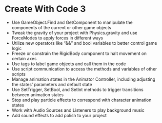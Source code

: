 # Create With Code 3
- Use GameObject.Find and GetComponent to manipulate the components of the current or other game objects
- Tweak the gravity of your project with Physics.gravity and use ForceModes to apply forces in different ways
- Utilize new operators like “&&” and bool variables to better control game logic
- Freeze or constrain the RigidBody component to halt movement on certain axes
- Use tags to label game objects and call them in the code
- Use script communication to access the methods and variables of other scripts
- Manage animation states in the Animator Controller, including adjusting the states’ parameters and default state 
- Use SetTrigger, SetBool, and SetInt methods to trigger transitions between animation states
- Stop and play particle effects to correspond with character animation states
- Work with Audio Sources and Listeners to play background music
- Add sound effects to add polish to your project
